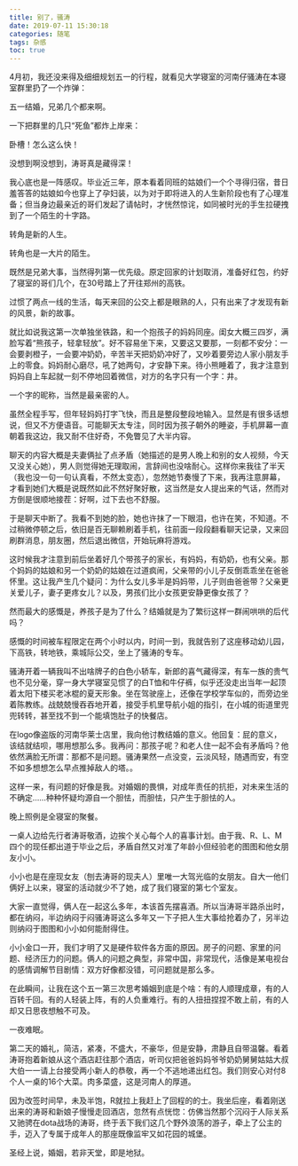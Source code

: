 ```yaml
---
title: 别了，骚涛
date: 2019-07-11 15:30:18
categories: 随笔
tags: 杂感
toc: true
---
```

4月初，我还没来得及细细规划五一的行程，就看见大学寝室的河南仔骚涛在本寝室群里扔了一个炸弹：

五一结婚，兄弟几个都来啊。

一下把群里的几只“死鱼”都炸上岸来：

卧槽！怎么这么快！

没想到啊没想到，涛哥真是藏得深！

我心底也是一阵感叹。毕业近三年，原本看着同班的姑娘们一个个寻得归宿，昔日羞答答的姑娘如今也穿上了孕妇装，以为对于即将进入的人生新阶段也有了心理准备；但当身边最亲近的哥们发起了请帖时，才恍然惊诧，如同被时光的手生拉硬拽到了一个陌生的十字路。

转角是新的人生。

转角也是一大片的陌生。

既然是兄弟大事，当然得列第一优先级。原定回家的计划取消，准备好红包，约好了寝室的哥们几个，在30号踏上了开往郑州的高铁。

过惯了两点一线的生活，每天来回的公交上都是眼熟的人，只有出来了才发现有新的风景，新的故事。

就比如说我这第一次单独坐铁路，和一个抱孩子的妈妈同座。闺女大概三四岁，满脸写着“熊孩子，轻拿轻放”。好不容易坐下来，又要这又要那，一刻都不安分：一会要剥橙子，一会要冲奶奶，辛苦半天把奶奶冲好了，又吵着要旁边人家小朋友手上的零食。妈妈耐心磨尽，吼了她两句，才安静下来。待小熊睡着了，我才注意到妈妈自上车起就一刻不停地回着微信，对方的名字只有一个字：井。

一个字的昵称，当然是最亲密的人。

虽然全程手写，但年轻妈妈打字飞快，而且是整段整段地输入。显然是有很多话想说，但又不方便语音。可能聊天太专注，同时因为孩子朝外的睡姿，手机屏幕一直朝着我这边，我又耐不住好奇，不免瞥见了大半内容。

聊天的内容大概是夫妻俩扯了点矛盾（她描述的是男人晚上和别的女人视频，今天又没关心她），男人则觉得她无理取闹，言辞间也没啥耐心。这样你来我往了半天（我也没一句一句认真看，不然太变态），忽然她节奏慢了下来，我再注意屏幕，才看到她们大概是说既然如此不然好聚好散，这当然是女人提出来的气话，然而对方倒是很顺地接茬：好啊，过下去也不舒服。

于是聊天中断了。我看不到她的脸，她也许抹了一下眼泪，也许在笑，不知道。不过稍微停顿之后，依旧是百无聊赖刷着手机，往前面一段段翻看聊天记录，又来回刷群消息，朋友圈，然后退出微信，开始玩麻将游戏。

这时候我才注意到前后坐着好几个带孩子的家长，有妈妈，有奶奶，也有父亲。那个妈妈的姑娘和另一个奶奶的姑娘在过道疯闹，父亲带的小儿子反倒乖乖坐在爸爸怀里。这让我产生几个疑问：为什么女儿多半是妈妈带，儿子则由爸爸带？父亲更关爱儿子，妻子更疼女儿？以及，男孩们比小女孩更安静更像女孩了？

然而最大的感慨是，养孩子是为了什么？结婚就是为了繁衍这样一群闹哄哄的后代吗？

感慨的时间被车程限定在两个小时以内，时间一到，我就告别了这座移动幼儿园，下高铁，转地铁，乘城际公交，坐上了骚涛的专车。

骚涛开着一辆我叫不出啥牌子的白色小轿车，新郎的喜气藏得深，有车一族的贵气也不见分毫，穿一身大学寝室见惯了的白T恤和牛仔裤，似乎还没走出当年一起顶着太阳下楼买老冰棍的夏天形象。坐在驾驶座上，还像在学校学车似的，而旁边坐着陈教练。战兢兢慢吞吞地开着，接受手机里导航小姐的指引，在小城的街道里兜兜转转，甚至找不到一个能填饱肚子的快餐店。

在logo像盗版的河南华莱士店里，我向他讨教结婚的意义。他回复：屁的意义，该结就结呗，哪用想那么多。我再问：那孩子呢？和老人住一起不会有矛盾吗？他依然满脸无所谓：那都不是问题。骚涛果然一点没变，云淡风轻，随遇而安，有空不如多想想怎么早点推掉敌人的塔。。

这样一来，有问题的好像是我。对婚姻的畏惧，对成年责任的抗拒，对未来生活的不确定……种种怀疑均源自一个胆怯，而胆怯，只产生于胆怯的人。

晚上照例是全寝室的聚餐。

一桌人边给先行者涛哥敬酒，边挨个关心每个人的喜事计划。由于我、R、L、M四个的现任都出道于毕业之后，矛盾自然又对准了年龄小但经验老的图图和他女朋友小小。

小小也是在座现女友（刨去涛哥的现夫人）里唯一大驾光临的女朋友。自大一他们俩好上以来，寝室的活动就少不了她，成了我们寝室的第七个室友。

大家一直觉得，俩人在一起这么多年，本该首先摆喜酒。所以当涛哥半路杀出时，都在纳闷，半边纳闷于闷骚涛哥这么多年又一下子把人生大事给抢着办了，另半边则纳闷于图图和小小如何能耐得住。

小小金口一开，我们才明了又是硬件软件各方面的原因。房子的问题、家里的问题、经济压力的问题。俩人的问题之典型，非常中国，非常现代，活像是某电视台的感情调解节目剧情：双方好像都没错，可问题就是那么多。

在此瞬间，让我在这个五一第三次思考婚姻到底是个啥：有的人顺理成章，有的人百转千回。有的人轻装上阵，有的人负重难行。有的人扭扭捏捏不敢上前，有的人却又日思夜想触不可及。

一夜难眠。

第二天的婚礼，简洁，紧凑，不盛大，不豪华，但是安静，肃静且自带温馨。看着涛哥抱着新娘从这个酒店赶往那个酒店，听司仪把爸爸妈妈爷爷奶奶舅舅姑姑大叔大伯一一请上台接受两小新人的恭敬，再一个不逃地递出红包。我们则安心对付8个人一桌的16个大菜。肉多菜盛，这是河南人的厚道。

因为改签时间早，未及半饱，R就拉上我赶上了回程的的士。我坐后座，看着刚送出来的涛哥和新娘子慢慢走回酒店，忽然有点恍惚：仿佛当然那个沉闷于人际关系又驰骋在dota战场的涛哥，终于丢下我们这几个野外浪荡的游子，牵上了公主的手，迈入了专属于成年人的那座既像监牢又如花园的城堡。

圣经上说，婚姻，若非天堂，即是地狱。

